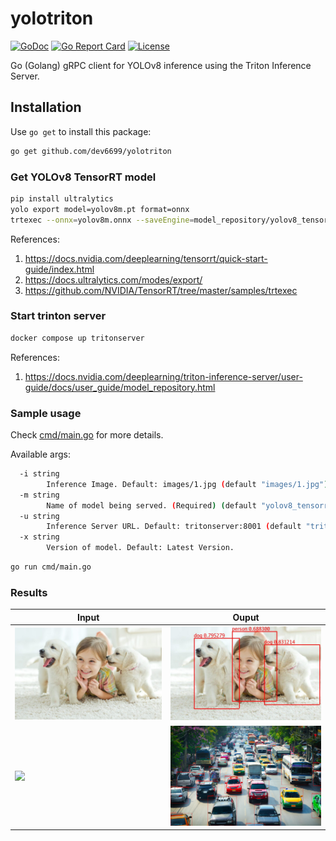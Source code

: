 # yolotriton

[![GoDoc](https://pkg.go.dev/badge/github.com/dev6699/yolotriton)](https://pkg.go.dev/github.com/dev6699/yolotriton)
[![Go Report Card](https://goreportcard.com/badge/github.com/dev6699/yolotriton)](https://goreportcard.com/report/github.com/dev6699/yolotriton)
[![License](https://img.shields.io/github/license/dev6699/yolotriton)](LICENSE)

Go (Golang) gRPC client for YOLOv8 inference using the Triton Inference Server.

## Installation

Use `go get` to install this package:

```bash
go get github.com/dev6699/yolotriton
```

### Get YOLOv8 TensorRT model
```bash
pip install ultralytics
yolo export model=yolov8m.pt format=onnx
trtexec --onnx=yolov8m.onnx --saveEngine=model_repository/yolov8_tensorrt/1/model.plan
```

References:
1. https://docs.nvidia.com/deeplearning/tensorrt/quick-start-guide/index.html
2. https://docs.ultralytics.com/modes/export/
3. https://github.com/NVIDIA/TensorRT/tree/master/samples/trtexec

### Start trinton server
```bash
docker compose up tritonserver
```
References:
1. https://docs.nvidia.com/deeplearning/triton-inference-server/user-guide/docs/user_guide/model_repository.html

### Sample usage
Check [cmd/main.go](cmd/main.go) for more details.

Available args:
```bash
  -i string
        Inference Image. Default: images/1.jpg (default "images/1.jpg")
  -m string
        Name of model being served. (Required) (default "yolov8_tensorrt")
  -u string
        Inference Server URL. Default: tritonserver:8001 (default "tritonserver:8001")
  -x string
        Version of model. Default: Latest Version.
```
```bash
go run cmd/main.go
```

### Results
| Input                       | Ouput                           |
| --------------------------- | ------------------------------- |
| <img src="images/1.jpg" />  | <img src="images/1_out.jpg" />  |
| <img src="images/2.jpg" />  | <img src="images/2_out.jpg" />  |